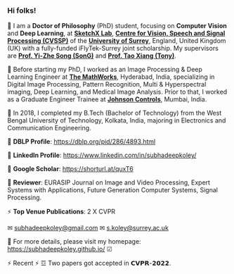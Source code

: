 ### Hi folks!

💬 I am a **Doctor of Philosophy** (PhD) student, focusing on **Computer Vision** and **Deep Learning**, at [**SketchX Lab**](www.sketchx.ai), [**Centre for Vision, Speech and Signal Processing (CVSSP)**](https://www.surrey.ac.uk/centre-vision-speech-signal-processing) of the [**University of Surrey**](https://www.surrey.ac.uk/), England, United Kingdom (UK) with a fully-funded iFlyTek-Surrey joint scholarship. My supervisors are [**Prof. Yi-Zhe Song (SonG)**](http://personal.ee.surrey.ac.uk/Personal/Y.Song/) and [**Prof. Tao Xiang (Tony)**](http://personal.ee.surrey.ac.uk/Personal/T.Xiang/index.html).

💬 Before starting my PhD, I worked as an Image Processing & Deep Learning Engineer at [**The MathWorks**](www.mathworks.com), Hyderabad, India, specializing in Digital Image Processing, Pattern Recognition, Multi & Hyperspectral imaging, Deep Learning, and Medical Image Analysis. Prior to that, I worked as a Graduate Engineer Trainee at [**Johnson Controls**](www.johnsoncontrol.com), Mumbai, India.

💬 In 2018, I completed my B.Tech (Bachelor of Technology) from the West Bengal University of Technology, Kolkata, India, majoring in Electronics and Communication Engineering. 

💬 **DBLP Profile**: https://dblp.org/pid/286/4893.html

💬 **LinkedIn Profile**: https://www.linkedin.com/in/subhadeepkoley/

💬 **Google Scholar**: https://shorturl.at/quxT6

💬 **Reviewer**: EURASIP Journal on Image and Video Processing, Expert Systems with Applications, Future Generation Computer Systems, Signal Processing.

⚡ **Top Venue Publications**: 2 X CVPR

✉ subhadeepkoley@gmail.com ✉ s.koley@surrey.ac.uk

🔭 For more details, please visit my homepage: https://subhadeepkoley.github.io/ ☑

⚡ Recent ⚡ ☲ Two papers got accepted in 𝗖𝗩𝗣𝗥-𝟮𝟬𝟮𝟮.
